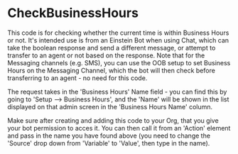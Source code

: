 # CheckBusinessHours

This code is for checking whether the current time is within Business Hours or not. It's intended use is from an Einstein Bot when using Chat, which can take the boolean response and send a different message, or attempt to transfer to an agent or not based on the response. Note that for the Messaging channels (e.g. SMS), you can use the OOB setup to set Business Hours on the Messaging Channel, which the bot will then check before transferring to an agent - no need for this code.

The request takes in the 'Business Hours' Name field - you can find this by going to 'Setup --> Business Hours', and the 'Name' will be shown in the list displayed on that admin screen in the 'Business Hours Name' column.

Make sure after creating and adding this code to your Org, that you give your bot permission to acces it. You can then call it from an 'Action' element and pass in the name you have found above (you need to change the 'Source' drop down from 'Variable' to 'Value', then type in the name).
